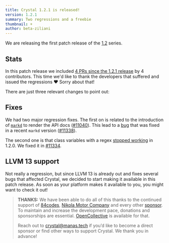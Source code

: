 ```yaml
---
title: Crystal 1.2.1 is released!
version: 1.2.1
summary: Two regressions and a freebie
thumbnail: +
author: beta-ziliani
---
```


We are releasing the first patch release of the [1.2](https://crystal-lang.org/2021/10/14/1.2.0-released.html) series.

## Stats

In this patch release we included [4 PRs since the 1.2.1 release](https://github.com/crystal-lang/crystal/pulls?q=is%3Apr+milestone%3A1.2.1) by 4 contributors. This time we'd like to thank the developers that suffered and issued the regressions ❤️ Sorry about that!

There are just three relevant changes to point out:

## Fixes

We had two major regression fixes. The first on is related to the introduction of [`markd`](https://github.com/icyleaf/markd/) to render the API docs ([#11040](https://github.com/crystal-lang/crystal/pull/11040)). This lead to a [bug](https://github.com/crystal-lang/crystal/issues/11323) that was fixed in a recent `markd` version ([#11338](https://github.com/crystal-lang/crystal/pull/11338)).

The second one is that class variables with a regex [stopped working](https://github.com/crystal-lang/crystal/issues/11318) in 1.2.0. We fixed it in [#11334](https://github.com/crystal-lang/crystal/pull/11334).

## LLVM 13 support

Not really a regression, but since LLVM 13 is already out and fixes several bugs that affected Crystal, we decided to start making it available in this patch release. As soon as your platform makes it available to you, you might want to check it out!

> **THANKS:**
> We have been able to do all of this thanks to the continued support of [84codes](https://www.84codes.com/), [Nikola Motor Company](https://nikolamotor.com/) and every other [sponsor](/sponsors). To maintain and increase the development pace, donations and sponsorships are essential. [OpenCollective](https://opencollective.com/crystal-lang) is available for that.
>
> Reach out to [crystal@manas.tech](mailto:crystal@manas.tech) if you’d like to become a direct sponsor or find other ways to support Crystal. We thank you in advance!
